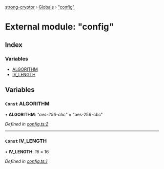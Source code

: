 [strong-cryptor](../README.md) › [Globals](../globals.md) › ["config"](_config_.md)

# External module: "config"

## Index

### Variables

* [ALGORITHM](_config_.md#const-algorithm)
* [IV_LENGTH](_config_.md#const-iv_length)

## Variables

### `Const` ALGORITHM

• **ALGORITHM**: *"aes-256-cbc"* = "aes-256-cbc"

*Defined in [config.ts:2](https://github.com/RizkyArifNur/strong-cryptor/blob/6f3177b/src/config.ts#L2)*

___

### `Const` IV_LENGTH

• **IV_LENGTH**: *16* = 16

*Defined in [config.ts:1](https://github.com/RizkyArifNur/strong-cryptor/blob/6f3177b/src/config.ts#L1)*
